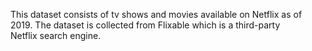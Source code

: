 This dataset consists of tv shows and movies available on Netflix as of 2019. The dataset is collected from Flixable which is a third-party <br/>Netflix search engine.
